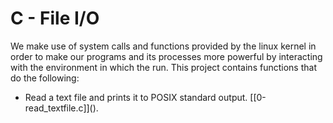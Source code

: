 # C - File I/O
We make use of system calls and functions provided by the linux kernel in order to make our programs and its processes more powerful by interacting with the environment in which the run. This project contains functions that do the following:
* Read a text file and prints it to POSIX standard output. [\[0-read_textfile.c]\]().
